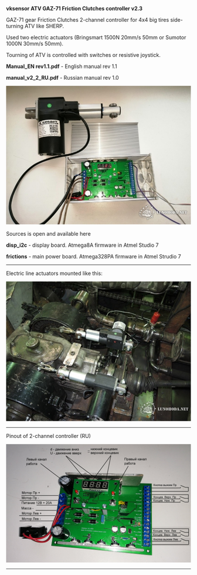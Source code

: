 **vksensor ATV GAZ-71 Friction Clutches controller v2.3**

GAZ-71 gear Friction Clutches 2-channel controller for 4x4 big tires side-turning ATV like SHERP.

Used two electric actuators (Bringsmart 1500N 20mm/s 50mm or Sumotor 1000N 30mm/s 50mm).  

Tourning of ATV is controlled with switches or resistive joystick. 

**Manual_EN rev1.1.pdf**  - English manual rev 1.1

**manual_v2_2_RU.pdf**  -   Russian manual  rev 1.0




![Image alt](https://github.com/vkshardware/frictions/blob/master/main_view.jpg)

Sources is open and available here


**disp_i2c** - display board. Atmega8A firmware in Atmel Studio 7

**frictions** - main power board. Atmega328PA firmware in Atmel Strudio 7


****

Electric line actuators mounted like this: 


![Image alt](https://github.com/vkshardware/frictions/blob/master/mount_actuators.jpg)


****

Pinout of 2-channel controller (RU)

![Image alt](https://github.com/vkshardware/frictions/blob/master/pinout.jpg)

****

